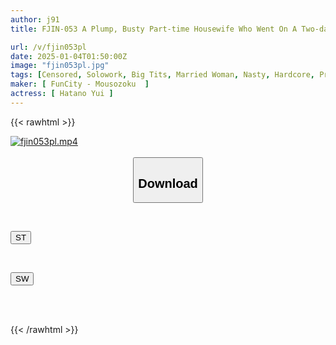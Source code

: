 ```yaml
---
author: j91
title: FJIN-053 A Plump, Busty Part-time Housewife Who Went On A Two-day, One-night Hot Spring Trip With Some Male Students From Her Part-time Job Who Are About The Same Age As Her Son, Unconsciously Seduces Them With Her Sex Appeal... We Are All In Love With 38-year-old Part-time Housewife Yui Hatano Yui

url: /v/fjin053pl
date: 2025-01-04T01:50:00Z
image: "fjin053pl.jpg"
tags: [Censored, Solowork, Big Tits, Married Woman, Nasty, Hardcore, Promiscuity, Drama	]
maker: [ FunCity - Mousozoku  ]
actress: [ Hatano Yui ]
---
```



{{< rawhtml >}}

<div class="video" data-videoid="3DlWZAGORlsXYo">
    <a href="javascript:;">
        <img src="/v/fjin053pl/fjin053pl.jpg" width="WIDTH" height="HEIGHT" alt="fjin053pl.mp4" loading="lazy">
    </a>
</div>

<script type="text/javascript" src="https://j91.asia/asset/on-demand-st.js"></script>

<br>
  <link rel="stylesheet" href="https://j91.asia/asset/bs5.css">
  
  <center>
  <button class="btn btn-primary" type="button" data-bs-toggle="collapse" data-bs-target=".multi-collapse" aria-expanded="false" aria-controls="multiCollapseExample1 multiCollapseExample2"><h2>Download</h2></button></center>
</p>
<div class="row">
  <div class="col">
    <div class="collapse multi-collapse" id="multiCollapseExample1">
      <div class="card card-body">
	      	      <br>
<div class="buttons">  
<p><a href="/v/fjin053pl/st.html" target="_blank"><button class="btn-hover color-3"><i class="fa fa-download"></i> ST</button></a></p></div>
    </div>
  </div>
</div>
  <div class="col">
    <div class="collapse multi-collapse" id="multiCollapseExample2">
      <div class="card card-body">
	      <br>
<div class="buttons">
<p><a href="/v/fjin053pl/sw.html" target="_blank"><button class="btn-hover color-2"><i class="fa fa-download"></i> SW</button></a></p></div>
<br><br>
      </div>
    </div>
  </div>
</div>

{{< /rawhtml >}}